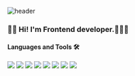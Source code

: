 ![header](https://capsule-render.vercel.app/api?type=waving&color=auto&height=300&section=header&text=Yungyoung%20Gwon&fontSize=90)

### 👋🏻 Hi! I'm Frontend developer.👩🏻‍💻

#### Languages and Tools 🛠

<img src="https://img.shields.io/badge/HTML5-E34F26?style=flat-square&logo=HTML5&logoColor=white" /></a> 
<img src="https://img.shields.io/badge/CSS3-1572B6?style=flat-square&logo=CSS3&logoColor=white" /></a> 
<img src="https://img.shields.io/badge/JavaScript-F7DF1E?style=flat-square&logo=JavaScript&logoColor=white" /></a> 
<img src="https://img.shields.io/badge/Node.js-339933?style=flat-square&logo=Node.js&logoColor=white" /></a> 
<img src="https://img.shields.io/badge/MySQL-4479A1?style=flat-square&logo=MySQL&logoColor=white" /></a> 
<img src="https://img.shields.io/badge/MongoDB-47A248?style=flat-square&logo=MongoDB&logoColor=white" /></a> 
<img src="https://img.shields.io/badge/Python-3776AB?style=flat-square&logo=Python&logoColor=white" /></a> 
<img src="https://img.shields.io/badge/GitHub-181717?style=flat-square&logo=GitHub&logoColor=white" /></a> 

<!-- img참고>> https://velog.io/@nari120/%EA%B9%83%ED%97%88%EB%B8%8C-%ED%94%84%EB%A1%9C%ED%95%84-%EB%B0%B0%EC%A7%80-%EC%B6%94%EA%B0%80 -->
<!-- ### Hi there 👋 -->

<!--
**yungyungGwon/yungyungGwon** is a ✨ _special_ ✨ repository because its `README.md` (this file) appears on your GitHub profile.

Here are some ideas to get you started:

- 🔭 I’m currently working on ...
- 🌱 I’m currently learning ...
- 👯 I’m looking to collaborate on ...
- 🤔 I’m looking for help with ...
- 💬 Ask me about ...
- 📫 How to reach me: ...
- 😄 Pronouns: ...
- ⚡ Fun fact: ...
-->
